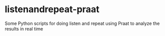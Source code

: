 # listenandrepeat-praat
Some Python scripts for doing listen and repeat using Praat to analyze the results in real time
